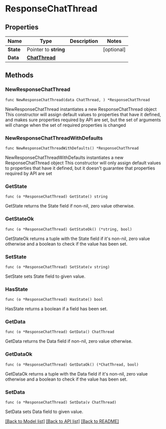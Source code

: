 # ResponseChatThread

## Properties

Name | Type | Description | Notes
------------ | ------------- | ------------- | -------------
**State** | Pointer to **string** |  | [optional] 
**Data** | [**ChatThread**](ChatThread.md) |  | 

## Methods

### NewResponseChatThread

`func NewResponseChatThread(data ChatThread, ) *ResponseChatThread`

NewResponseChatThread instantiates a new ResponseChatThread object
This constructor will assign default values to properties that have it defined,
and makes sure properties required by API are set, but the set of arguments
will change when the set of required properties is changed

### NewResponseChatThreadWithDefaults

`func NewResponseChatThreadWithDefaults() *ResponseChatThread`

NewResponseChatThreadWithDefaults instantiates a new ResponseChatThread object
This constructor will only assign default values to properties that have it defined,
but it doesn't guarantee that properties required by API are set

### GetState

`func (o *ResponseChatThread) GetState() string`

GetState returns the State field if non-nil, zero value otherwise.

### GetStateOk

`func (o *ResponseChatThread) GetStateOk() (*string, bool)`

GetStateOk returns a tuple with the State field if it's non-nil, zero value otherwise
and a boolean to check if the value has been set.

### SetState

`func (o *ResponseChatThread) SetState(v string)`

SetState sets State field to given value.

### HasState

`func (o *ResponseChatThread) HasState() bool`

HasState returns a boolean if a field has been set.

### GetData

`func (o *ResponseChatThread) GetData() ChatThread`

GetData returns the Data field if non-nil, zero value otherwise.

### GetDataOk

`func (o *ResponseChatThread) GetDataOk() (*ChatThread, bool)`

GetDataOk returns a tuple with the Data field if it's non-nil, zero value otherwise
and a boolean to check if the value has been set.

### SetData

`func (o *ResponseChatThread) SetData(v ChatThread)`

SetData sets Data field to given value.



[[Back to Model list]](../README.md#documentation-for-models) [[Back to API list]](../README.md#documentation-for-api-endpoints) [[Back to README]](../README.md)


